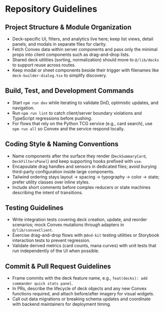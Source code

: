 # Repository Guidelines

## Project Structure & Module Organization
- Deck-specific UI, filters, and analytics live here; keep list views, detail panels, and modals in separate files for clarity.
- Fetch Convex data within server components and pass only the minimal props into client components such as drag-and-drop lists.
- Shared deck utilities (sorting, normalization) should move to `@/lib/decks` to support reuse across routes.
- Keep modal or sheet components beside their trigger with filenames like `deck-builder-dialog.tsx` to simplify discovery.

## Build, Test, and Development Commands
- Start `npm run dev` while iterating to validate DnD, optimistic updates, and navigation.
- Run `npm run lint` to catch client/server boundary violations and TypeScript regressions before pushing.
- For flows that rely on the Python TCG service (e.g., card search), use `npm run all` so Convex and the service respond locally.

## Coding Style & Naming Conventions
- Name components after the surface they render (`DeckSummaryCard`, `DeckFiltersPanel`) and keep supporting hooks prefixed with `use`.
- Encapsulate drag handles and sensors in dedicated files; avoid burying third-party configuration inside large components.
- Tailwind ordering stays layout → spacing → typography → color → state; prefer utility classes over inline styles.
- Include short comments before complex reducers or state machines describing the intent of transitions.

## Testing Guidelines
- Write integration tests covering deck creation, update, and reorder scenarios; mock Convex mutations through adapters in `@/lib/convexClient`.
- Exercise drag-and-drop flows with `@dnd-kit` testing utilities or Storybook interaction tests to prevent regression.
- Validate derived metrics (card counts, mana curves) with unit tests that run independently of the UI when possible.

## Commit & Pull Request Guidelines
- Frame commits with the deck feature name, e.g., `feat(decks): add commander quick stats panel`.
- In PRs, describe the lifecycle of deck objects and any new Convex functions required, and attach before/after imagery for visual widgets.
- Call out data migrations or breaking schema updates and coordinate with backend maintainers for deployment timing.
